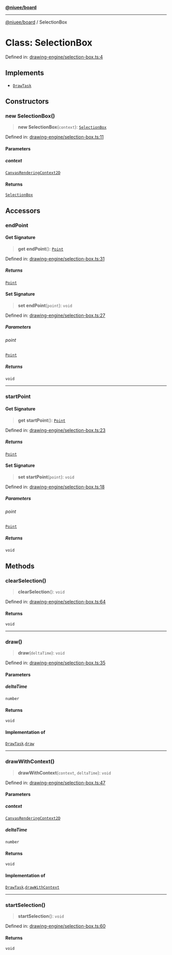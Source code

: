 [**@niuee/board**](../README.md)

***

[@niuee/board](../globals.md) / SelectionBox

# Class: SelectionBox

Defined in: [drawing-engine/selection-box.ts:4](https://github.com/niuee/board/blob/d74620e4e63da3004adfc7105b7f1136fce9577c/src/drawing-engine/selection-box.ts#L4)

## Implements

- [`DrawTask`](../interfaces/DrawTask.md)

## Constructors

### new SelectionBox()

> **new SelectionBox**(`context`): [`SelectionBox`](SelectionBox.md)

Defined in: [drawing-engine/selection-box.ts:11](https://github.com/niuee/board/blob/d74620e4e63da3004adfc7105b7f1136fce9577c/src/drawing-engine/selection-box.ts#L11)

#### Parameters

##### context

[`CanvasRenderingContext2D`](https://developer.mozilla.org/docs/Web/API/CanvasRenderingContext2D)

#### Returns

[`SelectionBox`](SelectionBox.md)

## Accessors

### endPoint

#### Get Signature

> **get** **endPoint**(): [`Point`](../type-aliases/Point.md)

Defined in: [drawing-engine/selection-box.ts:31](https://github.com/niuee/board/blob/d74620e4e63da3004adfc7105b7f1136fce9577c/src/drawing-engine/selection-box.ts#L31)

##### Returns

[`Point`](../type-aliases/Point.md)

#### Set Signature

> **set** **endPoint**(`point`): `void`

Defined in: [drawing-engine/selection-box.ts:27](https://github.com/niuee/board/blob/d74620e4e63da3004adfc7105b7f1136fce9577c/src/drawing-engine/selection-box.ts#L27)

##### Parameters

###### point

[`Point`](../type-aliases/Point.md)

##### Returns

`void`

***

### startPoint

#### Get Signature

> **get** **startPoint**(): [`Point`](../type-aliases/Point.md)

Defined in: [drawing-engine/selection-box.ts:23](https://github.com/niuee/board/blob/d74620e4e63da3004adfc7105b7f1136fce9577c/src/drawing-engine/selection-box.ts#L23)

##### Returns

[`Point`](../type-aliases/Point.md)

#### Set Signature

> **set** **startPoint**(`point`): `void`

Defined in: [drawing-engine/selection-box.ts:18](https://github.com/niuee/board/blob/d74620e4e63da3004adfc7105b7f1136fce9577c/src/drawing-engine/selection-box.ts#L18)

##### Parameters

###### point

[`Point`](../type-aliases/Point.md)

##### Returns

`void`

## Methods

### clearSelection()

> **clearSelection**(): `void`

Defined in: [drawing-engine/selection-box.ts:64](https://github.com/niuee/board/blob/d74620e4e63da3004adfc7105b7f1136fce9577c/src/drawing-engine/selection-box.ts#L64)

#### Returns

`void`

***

### draw()

> **draw**(`deltaTime`): `void`

Defined in: [drawing-engine/selection-box.ts:35](https://github.com/niuee/board/blob/d74620e4e63da3004adfc7105b7f1136fce9577c/src/drawing-engine/selection-box.ts#L35)

#### Parameters

##### deltaTime

`number`

#### Returns

`void`

#### Implementation of

[`DrawTask`](../interfaces/DrawTask.md).[`draw`](../interfaces/DrawTask.md#draw)

***

### drawWithContext()

> **drawWithContext**(`context`, `deltaTime`): `void`

Defined in: [drawing-engine/selection-box.ts:47](https://github.com/niuee/board/blob/d74620e4e63da3004adfc7105b7f1136fce9577c/src/drawing-engine/selection-box.ts#L47)

#### Parameters

##### context

[`CanvasRenderingContext2D`](https://developer.mozilla.org/docs/Web/API/CanvasRenderingContext2D)

##### deltaTime

`number`

#### Returns

`void`

#### Implementation of

[`DrawTask`](../interfaces/DrawTask.md).[`drawWithContext`](../interfaces/DrawTask.md#drawwithcontext)

***

### startSelection()

> **startSelection**(): `void`

Defined in: [drawing-engine/selection-box.ts:60](https://github.com/niuee/board/blob/d74620e4e63da3004adfc7105b7f1136fce9577c/src/drawing-engine/selection-box.ts#L60)

#### Returns

`void`

